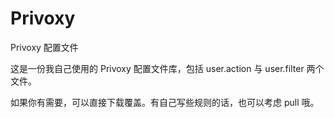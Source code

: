 Privoxy
=======

Privoxy 配置文件


这是一份我自己使用的 Privoxy 配置文件库，包括 user.action 与 user.filter 两个文件。

如果你有需要，可以直接下载覆盖。有自己写些规则的话，也可以考虑 pull 哦。
